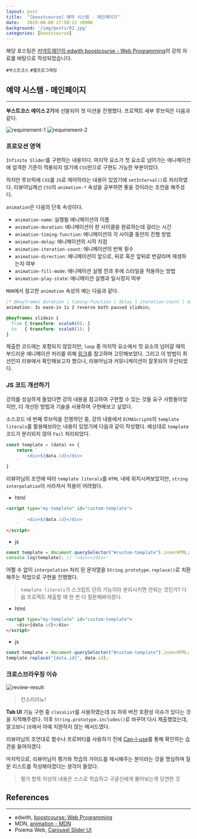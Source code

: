 ```yaml
---
layout: post
title:  "[boostcourse] 예약 시스템 - 메인페이지"
date:   2019-08-08 17:50:11 +0900
background: '/img/posts/02.jpg'
categories: [boostcourse]
---
```


해당 포스팅은 [커넥트재단의 edwith boostcourse - Web Programming](http://www.edwith.org/boostcourse-web)의 강의 자료를 바탕으로 작성되었습니다.

`#부스트코스` `#웹프로그래밍`

## 예약 시스템 - 메인페이지
---
**부스트코스 에이스 2기**에 선발되어 첫 미션을 진행했다. 프로젝트 세부 루브릭은 다음과 같다.

![requirement-1](https://user-images.githubusercontent.com/28993371/62682849-0ea17100-b9f8-11e9-9e3a-3bb3095c7fa4.JPG)
![requirement-2](https://user-images.githubusercontent.com/28993371/62682848-0ea17100-b9f8-11e9-8df4-403d3eacb8bd.JPG)

### 프로모션 영역
`Infinite Slider`를 구현하는 내용이다. 마지막 요소가 첫 요소로 넘어가는 애니메이션에 엄격한 기준이 적용되지 않기에 `CSS`만으로 구현도 가능한 부분이었다.

하지만 루브릭에 `CSS`를 `JS`로 제어하라는 내용이 있었기에 `setInterval()`로 처리하였다. 리뷰어님께선 `CSS`의 `animation-*` 속성을 공부하면 좋을 것이라는 조언을 해주셨다.

`animation`은 다음의 단축 속성이다.
- `animation-name`: 실행될 애니메이션의 이름
- `animation-duration`: 애니메이션이 한 사이클을 완료하는데 걸리는 시간
- `animation-timing-function`: 애니메이션의 각 사이클 동안의 진행 방법
- `animation-delay`: 애니메이션의 시작 지점
- `animation-iteration-count`: 애니메이션의 반복 횟수
- `animation-direction`: 애니메이션이 앞으로, 뒤로 혹은 앞뒤로 번갈라며 재생하는지 여부
- `animation-fill-mode`: 애니메이션 실행 전과 후에 스타일을 적용하는 방법
- `animation-play-state`: 애니메이션 실행과 일시정지 여부
    
`MDN`에서 참고한 `animation` 속성의 예는 다음과 같다.

```css
/* @keyframes duration | timing-function | delay | iteration-count | direction | fill-mode | play-state | name */
animation: 3s ease-in 1s 2 reverse both paused slidein;

@keyframes slidein {
  from { transform: scaleX(0); }
  to   { transform: scaleX(1); }
}
```

제출한 코드에는 포함되지 않았지만, `loop` 중 마지막 요소에서 첫 요소의 넘어갈 때의 부드러운 애니메이션 처리를 위해
[링크](https://poiemaweb.com/fastcampus-exercise/carousel-slider-ui)를 참고하며 고민해보았다. 그리고 이 방법이 최선인지 리뷰에서 확인해보고자 했으나,
리뷰어님과 커뮤니케이션이 잘못되어 무산되었다.

### JS 코드 개선하기
강의를 성실하게 들었다면 강의 내용을 참고하여 구현할 수 있는 것들 요구 사항들이었지만, 더 개선된 방법과 기술을 사용하여 구현해보고 싶었다.

소스코드 네 번째 루브릭을 진행하던 중, 강의 내용에서 `ECMAScript6`의 `template literals`를 활용해보라는 내용이 있었기에 다음과 같이 작성했다.
예상대로 `template` 코드가 분리되지 않아 `Fail` 처리되었다.
```javascript
const template = (data) => {
    return `
        <div>${data.id}</div>
    `
}
```

리뷰어님의 조언에 따라 `template literals`를 `HTML` 내에 위치시켜보았지만, `string interpolation`이 사라져서 적용이 어려웠다.
- html
```html
<script type="my-template" id="custom-template">
    `
        <div>${data.id}</div>
    `
</script>
```

- js
```javascript
const template = document.querySelector("#custom-template").innerHTML;
console.log(template); // '<div></div>'
```

어쩔 수 없이 `interpolation` 처리 된 문자열을 `String.prototype.replace()`로 치환해주는 작업으로 구현을 진행했다.
> `template literals`가 스크립트 단의 기능이라 분리시키면 안되는 것인가? 다음 프로젝트 제출할 때 한 번 더 질문해봐야겠다.

- html
```html
<script type="my-template" id="custom-template">
    <div>{data.id}</div>
</script>
```

- js
```javascript
const template = document.querySelector("#custom-template").innerHTML;
template.replace("{data.id}", data.id);
```

### 크로스브라우징 이슈
![review-result](https://user-images.githubusercontent.com/28993371/62688371-ace70400-ba03-11e9-8243-2c3abe2b103c.JPG)
> 잔소리라뇨!

**Tab UI** 기능 구현 중 `classList`를 사용하였는데 `IE` 하위 버전 호환성 이슈가 있다는 것을 지적해주셨다.
이후 `String.prototype.includes()`로 바꾸어 다시 제출했었는데, 알고보니 `IE`에서 아예 지원하지 않는 메서드였다.

리뷰어님의 조언대로 함수나 프로퍼티를 사용하기 전에 [Can-I-use](https://caniuse.com/)를 통해 확인하는 습관을 들여야겠다.

마지막으로, 리뷰어님이 평가와 학습의 가이드를 제시해주는 분이라는 것을 명심하며 질문 리스트를 작성해야겠다는 생각이 들었다.
> 평가 항목 이상의 내용은 스스로 학습하고 구글신에게 물어보는게 당연한 것

## References
---
- edwith, [boostcourse: Web Programming](http://www.edwith.org/boostcourse-web)
- MDN, [animation - MDN](https://developer.mozilla.org/ko/docs/Web/CSS/animation)
- Poiema Web, [Carousel Slider UI](https://poiemaweb.com/fastcampus-exercise/carousel-slider-ui)